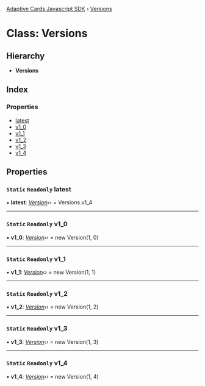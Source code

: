[Adaptive Cards Javascript SDK](../README.md) › [Versions](versions.md)

# Class: Versions

## Hierarchy

* **Versions**

## Index

### Properties

* [latest](versions.md#static-readonly-latest)
* [v1_0](versions.md#static-readonly-v1_0)
* [v1_1](versions.md#static-readonly-v1_1)
* [v1_2](versions.md#static-readonly-v1_2)
* [v1_3](versions.md#static-readonly-v1_3)
* [v1_4](versions.md#static-readonly-v1_4)

## Properties

### `Static` `Readonly` latest

▪ **latest**: *[Version](version.md)‹›* = Versions.v1_4

___

### `Static` `Readonly` v1_0

▪ **v1_0**: *[Version](version.md)‹›* = new Version(1, 0)

___

### `Static` `Readonly` v1_1

▪ **v1_1**: *[Version](version.md)‹›* = new Version(1, 1)

___

### `Static` `Readonly` v1_2

▪ **v1_2**: *[Version](version.md)‹›* = new Version(1, 2)

___

### `Static` `Readonly` v1_3

▪ **v1_3**: *[Version](version.md)‹›* = new Version(1, 3)

___

### `Static` `Readonly` v1_4

▪ **v1_4**: *[Version](version.md)‹›* = new Version(1, 4)
